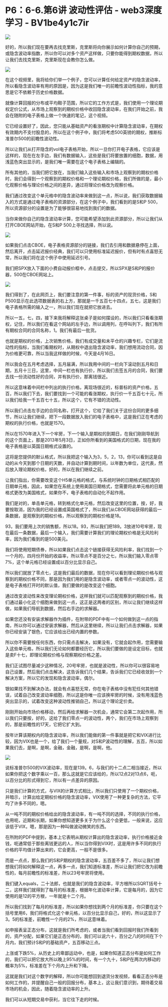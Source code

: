 # P6：6-6.第6讲 波动性评估 - web3深度学习 - BV1be4y1c7ir

![](img/72709c65e3c3da62189218c03344bbe4_0.png)

好的，所以我们现在要再去找克里斯，克里斯将向你展示如何计算你自己的预期，或隐含波动率指数，所以你可以对多个资产这样做，只要你能得到期权数据，所以让我们去找克里斯，克里斯现在会教你怎么做。



![](img/72709c65e3c3da62189218c03344bbe4_2.png)

在这个视频里，我将给你们举一个例子，您可以计算任何给定资产的隐含波动率，所以看隐含波动率有用的原因是，因为这是我们唯一的前瞻性波动性指标，我的意思是它不依赖于历史价格数据。

就像计算回报的分布或平均鞋子范围，所以它的工作方式是，我们使用一个理论期权定价公式，从市场上观察到的期权价格中收回隐含波动率，在我们开始之前，我会在随附的电子表格上做一个快速的笔记，这个视频。

它已经设置好了，因此，您只能从基础资产的看涨期权中计算隐含波动率，在期权有效期内不支付股息的，所以在这个例子中，我们将考虑500英镑的期权，推断标准普尔500的前瞻性波动性。

所以让我们从打开隐含的vol电子表格开始，所以一旦你打开电子表格，它应该是这样的，现在在左手边，我们有数据输入，这些是我们将要放置的细胞，数据，用浅蓝色突出显示的，是我们唯一需要在这个电子表格上编辑的。

所有其他的，当我们把它放在，当我们输入这些输入和市场上观察到的期权价格时，我们会得到一个观察到的期权价格和一个理论期权价格，我们所做的是，最小化观察价格与理论价格之间的差异，通过将理论价格改为观察价格。

我们通过改变这个单元格中的隐含波动率来做到这一点，所以说，我们获取数据输入的方式是通过电子表格的资源部分，在这个例子中，我们看到的是S和P 500，所以资源部分的设置是为了能够很容易地找到我们的数据。

当你来做你自己的隐含波动率计算，您可能希望添加到此资源部分，所以让我们从打开CBOE网站开始，在S和P 500上寻找选择，所以说。



![](img/72709c65e3c3da62189218c03344bbe4_4.png)

如果我们点击CBOE，电子表格资源部分的链接，我们去引用和数据悬停在上面，然后离开，点击延迟报价经典，我们可以只使用标准延迟报价，但有时有点喜怒无常，所以我们将在这个例子中使用延迟引号。

我们把SPX放入下面的小费自动报价框中，点击提交，所以SPX是S和P的报价器，500在CBOE网站上。



![](img/72709c65e3c3da62189218c03344bbe4_6.png)

我们得到了，在此网页上，我们要注意的第一件事，标的资产的现货价格，S和P500显示在此选项数据表的右上方，那就是一千五百七十四点，五七，这是我们电子表格所需的输入之一，所以我们现在就把它放进去。

所以一五，七，四，接下来我将解释这张桌子是如何摆设的，所以我们只看看涨期权，记住，所以我们在看这个网站的左手边，所以调用列，在呼叫列下，我们有所有期权合同的合同名称，1。我们有最后一批货。

也就是期权的价格，上次销售价格，我们有成交量和未平仓的兴趣专栏，它们是流动性的指标，当我们看期权时，从期权中退出隐含波动率，我们想用流动合同，因为价格更可靠，所以当我这样做的时候，今天是4月16日。

所以我会在五月考虑选择，五月届满，所以我用中间的一栏向下滚动到五月和日期，五月十三日，这里，中间一栏也有执行价，所以我们去签五月的合同，我们要去找一份流动性好的合同，并有执行价，那离钱很近。

所以这意味着中间栏中列出的执行价格，离现场很近的，标普标的资产价格，五百，所以我们下去，我们要找到一个可能的看涨期权，执行价一千五百七十元，所以我们给我一千五百七十五，所以这个，它有不错的流动性。

所以我们点击左手边的合同名称，打开这个，它给了我们关于这份合同的更多细节，所以让我们继续，把下一段数据放入我们的电子表格中，这是我们正在考虑的期权的执行价格，也就是1570。

所以在1570年进入下一个牢房，下一个输入是期权的到期日，在我们刚刚导航到的这个页面上，那是2013年5月3日，正如你所看到的美国格式的日期，现在我的电子表格是以英国日期格式设置的。

这将是您提供的默认格式，所以我把这个输入为3，5，2，13，你可以看到这是自动的从今天到那个日期的天数，并自动计算到期时间，以年数为单位，这代表，然后放入理论期权价格，好的，所以在我们继续之前。

让我们指出，你需要改变这个H5单元格的格式，与系统时钟的日期格式相匹配的日期单元格，因此，如果您在系统上使用美国日期格式，您需要将此单元格的日期格式更改为美国格式，如果你不，电子表格的自动化不起作用。

我们是对的，单击单元格，转到格式化单元格，然后改变这里的位置，按，好，我要按取消，因为我的已经设置成英国格式了，所以我们从CBOE网站获得的最后一条数据，是观察到的期权价格，所以观察到的期权价格是18。

93，我们要用上次的销售额，所以18。93，所以我们把189。3放进10号牢房，现在最后一条数据，最后一个输入，我们需要计算我们的理论期权价格是无风险利率，因为我们看到的是500美元。

我们将使用短期债券，所以如果我们点击这个链接获得无风险利率，我们找到一个一个月的，四月份开始的收益率，所以零点不是百分之七，所以我们输入零点零7%，这个单元格已经设置成以百分比显示自己。

所以我们就放了零点七，这是我们最后的数据，现在你可以看到理论期权价格与观察到的期权价格不同，那是因为我们用的是隐含波动率，或者零点一的波动性，这是电子表格打开时的默认值，我们要做的是改变这个细胞。

通过改变波动性来改变理论期权价格，这样我们就可以匹配观察到的期权价格，我们通过最小化这个细胞来做到这一点，这正是这两者的区别，所以让我们继续这样做，如果我们导航到数据，然后右手边的求解器。

如果您还没有安装求解器作为插件，在附带的PDF中有一个如何做到这一点的指南，所以你可以通过安装求解器，然后从这里继续，所以让我们点击求解器，如果你已经安装了银色，它应该给出已经内置的参数。

所以你不需要按任何东西，你只需点击解决，如果没有，它就会起作用，您需要输入这些单元格，所以我们无论如何都要经历它，所以我们要做的是设定目标，也就是卖F十七，即理论期权价格与观察期权价格之差。

我们正试图尽量减少这种情况，20号牢房，也就是波动性，所以你可以很容易地自己设置，然后我们点击解决，这告诉我们几个结果，告诉我们它已经收敛到一个解决方案，所以它的发现和隐含波动率，偶尔。

银如果找不到解决办法，就会有点喜怒无常，你在电子表格中没有犯任何其他错误，试着自己改变波动率细胞，所以这是你唯一应该换牢房的时候，没有用浅蓝色突出显示的，试着改变这种波动性推销自己，所以这个理论定价卖。

刚刚开始向市场价格移动，然后再给求解器一次机会，通常它会第二次起作用，所以我们只要按，好的，这给了我们零点一的波动性，两个，我们在市场上观察到的，那是前瞻性的17天，它把它扩大到。

按年计算该期权内的隐含波动率，所以我们能做的第一件事就是把它和VIX进行比较，因为VIX也是一个，给了我们一个量规，对S和P波动性的理解，五百，所以如果我们去，是啊，是啊，金融，金融，是啊，是啊，他。



![](img/72709c65e3c3da62189218c03344bbe4_8.png)

说标准普尔500的VIX波动率，现在是139。6，与我们的十二点二相当接近，所以如果你把这个数字乘以一百，那么这就是它应该给的，所以12点2对13点6，呃，以百分比的形式得到它，所以有一点差异的原因。

只是我们计算的方式，与VIX的计算方式相比，所以我们只使用了一个期权价格，并暗示，计算出给定期权价格的隐含波动率，VIX使用了一种更复杂的方法，它平均了许多不同的，嗯。

从一吨不同的期权价格给出的隐含波动率，有一吨不同的选择，不同的执行价格，也用呃，近期和长期，如果你想知道更多关于为什么这个会更低，一般来说，这应该低于VIX，嗯，那是因为一种叫做波动微笑的东西。

在所附的PDF中提到，基本上它表明从期权计算出的隐含波动率，执行价格接近金钱，呃通常低于那些离钱更远的人，所以当你得到VIX时，这是用许多不同的执行价格的平均值计算出来的，它会更高，一般不是很多。

而是一点点，那么我们的S和P期权的隐含波动率，五百差不多了，所以让我们想想我们将如何解释这一点，再多一点，我们知道标准差，所以让我们把它改为前瞻性的，每月前瞻性的标准差，所以23号牢房将使用。

我们键入equals，二十法郎，也就是我们的隐含波动率，平方根所以SQRT括号十二，这样我们就得到了每月的标准差，根据年化波动率计算，它是每月的，因为它使用的是12的平方根，一年就是十二个月。

所以我们找到了每月的标准差，所以如果你想找到两个月的标准差，你只要在这个括号里用6，我们将格式化这个单元格，以百分比显示自己，好的，所以这显示了3。5的标准差，前瞻性一个月的2%，所以这意味着。

如申报表呈正态分布，这就是我们所考虑的，或者当我们看到回报时我们所看到的，资产分配，如果它们是正态分布的，我们可以说六十，百分之八的时间在下个月内，我们预计S和P的基础资产，五百移动三点。

上涨或下跌5%，从历史上的卑鄙运动中，也是，如果你知道正态分布是如何工作的，我们可以把它放大所以晚上95%的时间，有一个九十，S和P在两次内移动的概率为5%，标准差在下个月内上升和下降。

这就是我们对这个数字的解释，所以你可能想回到退货分发视频，看看正态分布是如何工作的，并提醒自己一般的回报分布，基本上，这让我们意识到，期待着交易市场的机会，因此，随着隐含波动率的上升。

我们可以从短期交易中获利，当它往下走的时候。